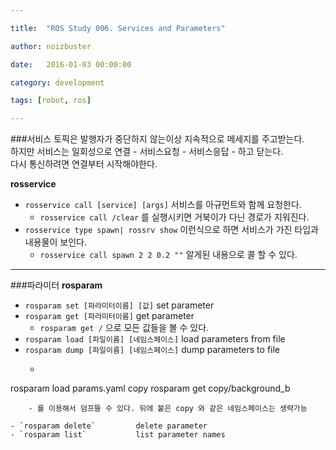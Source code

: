 ```yaml
---

title:  "ROS Study 006. Services and Parameters"

author: noizbuster

date:   2016-01-03 00:00:00

category: development

tags: [robot, ros]

---
```


###서비스
토픽은 발행자가 중단하지 않는이상 지속적으로 메세지를 주고받는다.  
하지만 서비스는 일회성으로 연결 - 서비스요청 - 서비스응답 - 하고 닫는다.  
다시 통신하려면 연결부터 시작해야한다.

**rosservice**
- `rosservice call [service] [args]` 서비스를 아규먼트와 함께 요청한다.
	- `rosservice call /clear` 를 실행시키면 거북이가 다닌 경로가 지워진다.
- `rosservice type spawn| rossrv show` 이런식으로 하면 서비스가 가진 타입과 내용물이 보인다.
	- `rosservice call spawn 2 2 0.2 ""` 알게된 내용으로 콜 할 수 있다.
---

###파라미터
**rosparam**
- `rosparam set [파라미터이름] [값]`            set parameter
- `rosparam get [파라미터이름]`            get parameter
	- `rosparam get /` 으로 모든 값들을 볼 수 있다.
- `rosparam load [파일이름] [네임스페이스]`           load parameters from file
- `rosparam dump [파일이름] [네임스페이스]`           dump parameters to file
	- ```bash
rosparam load params.yaml copy
rosparam get copy/background_b
```
	- 를 이용해서 덤프뜰 수 있다. 뒤에 붙은 copy 와 같은 네임스페이스는 생략가능

- `rosparam delete`         delete parameter
- `rosparam list`           list parameter names
